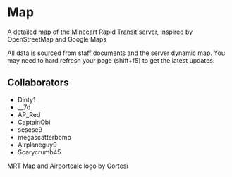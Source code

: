 # Map
A detailed map of the Minecart Rapid Transit server, inspired by OpenStreetMap and Google Maps

All data is sourced from staff documents and the server dynamic map. You may need to hard refresh your page (shift+f5) to get the latest updates.

## Collaborators
* Dinty1
* __7d
* AP_Red
* CaptainObi
* sesese9
* megascatterbomb
* Airplaneguy9
* Scarycrumb45
  
MRT Map and Airportcalc logo by Cortesi